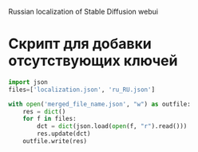 Russian localization of Stable Diffusion webui

# Скрипт для добавки отсутствующих ключей

```python
import json
files=['localization.json', 'ru_RU.json']

with open('merged_file_name.json', "w") as outfile:
    res = dict()
    for f in files:
        dct = dict(json.load(open(f, "r").read()))
        res.update(dct)
    outfile.write(res)

```
